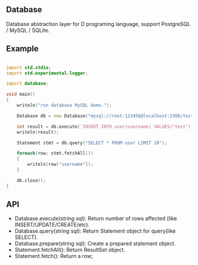 ## Database
Database abstraction layer for D programing language, support PostgreSQL / MySQL / SQLite.

## Example
```D

import std.stdio;
import std.experimental.logger;

import database;

void main()
{
    writeln("run database MySQL demo.");

    Database db = new Database("mysql://root:123456@localhost:3306/test?charset=utf-8");

    int result = db.execute(`INSERT INTO user(username) VALUES("test")`);
    writeln(result);

    Statement stmt = db.query("SELECT * FROM user LIMIT 10");

    foreach(row; stmt.fetchAll())
    {
        writeln(row["username"]);
    }

    db.close();
}

```

## API

- Database.execute(string sql): Return number of rows affected (like INSERT/UPDATE/CREATE/etc).
- Database.query(string sql): Return Statement object for query(like SELECT).
- Database.prepare(string sql): Create a prepared statement object.
- Statement.fetchAll(): Return ResultSet object.
- Statement.fetch(): Return a row;
